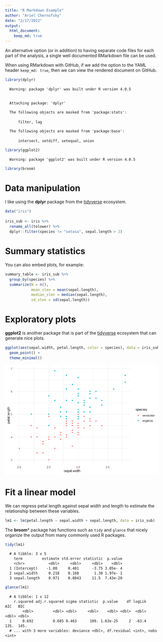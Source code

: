 ```yaml
---
title: "R Markdown Example"
author: "Ariel Chernofsky"
date: "2/17/2022"
output:
  html_document:
    keep_md: true
---
```





An alternative option (or in addition) to having separate code files for each part of the analysis, a single well documented RMarkdown file can be used. 

When using RMarkdown with GitHub, if we add the option to the YAML header `keep_md: true`, then we can view the rendered document on GitHub.


```r
library(dplyr)
```

```
  Warning: package 'dplyr' was built under R version 4.0.5
```

```
  
  Attaching package: 'dplyr'
```

```
  The following objects are masked from 'package:stats':
  
      filter, lag
```

```
  The following objects are masked from 'package:base':
  
      intersect, setdiff, setequal, union
```

```r
library(ggplot2)
```

```
  Warning: package 'ggplot2' was built under R version 4.0.5
```

```r
library(broom)
```

# Data manipulation

I like using the **dplyr** package from the [tidyverse](https://www.tidyverse.org/) ecosystem. 


```r
data("iris")

iris_sub <- iris %>%
  rename_all(tolower) %>%
  dplyr::filter(species != "setosa", sepal.length > 2)
```

# Summary statistics

You can also embed plots, for example:


```r
summary_table <- iris_sub %>%
  group_by(species) %>%
  summarize(N = n(),
            mean_slen = mean(sepal.length),
            median_slen = median(sepal.length),
            sd_slen = sd(sepal.length))
```

# Exploratory plots

**ggplot2** is another package that is part of the [tidyverse](https://www.tidyverse.org/) ecosystem that can generate nice plots.


```r
ggplot(aes(sepal.width, petal.length, color = species), data = iris_sub) + 
  geom_point() + 
  theme_minimal()
```

![](rmd_example_files/figure-html/unnamed-chunk-3-1.png)<!-- -->

# Fit a linear model

We can regress petal length against sepal width and length to estimate the relationship between these variables.


```r
lm1 <- lm(petal.length ~ sepal.width + sepal.length, data = iris_sub)
```

The **broom*** package has functions such as `tidy` and `glance` that nicely organize the output from many commonly used R packages.


```r
tidy(lm1)
```

```
  # A tibble: 3 x 5
    term         estimate std.error statistic  p.value
    <chr>           <dbl>     <dbl>     <dbl>    <dbl>
  1 (Intercept)    -1.80     0.481      -3.75 3.05e- 4
  2 sepal.width     0.218    0.168       1.30 1.97e- 1
  3 sepal.length    0.971    0.0843     11.5  7.43e-20
```

```r
glance(lm1)
```

```
  # A tibble: 1 x 12
    r.squared adj.r.squared sigma statistic  p.value    df logLik   AIC   BIC
        <dbl>         <dbl> <dbl>     <dbl>    <dbl> <dbl>  <dbl> <dbl> <dbl>
  1     0.692         0.685 0.463      109. 1.63e-25     2  -63.4  135.  145.
  # ... with 3 more variables: deviance <dbl>, df.residual <int>, nobs <int>
```

